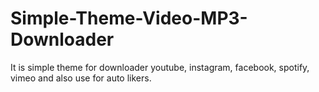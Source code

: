 # Simple-Theme-Video-MP3-Downloader
It is simple theme for downloader youtube, instagram, facebook, spotify, vimeo and also use for auto likers.

